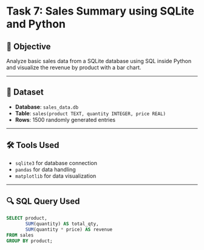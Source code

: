 # Task 7: Sales Summary using SQLite and Python

## 📌 Objective
Analyze basic sales data from a SQLite database using SQL inside Python and visualize the revenue by product with a bar chart.

---

## 🧾 Dataset
- **Database**: `sales_data.db`
- **Table**: `sales(product TEXT, quantity INTEGER, price REAL)`
- **Rows**: 1500 randomly generated entries

---

## 🛠 Tools Used
- `sqlite3` for database connection
- `pandas` for data handling
- `matplotlib` for data visualization

---

## 🔍 SQL Query Used

```sql
SELECT product, 
       SUM(quantity) AS total_qty, 
       SUM(quantity * price) AS revenue
FROM sales
GROUP BY product;
